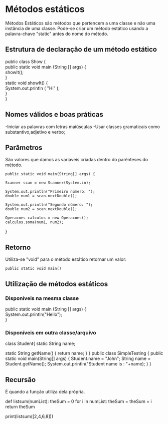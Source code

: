 # Métodos estáticos

Métodos Estáticos são métodos que pertencem a uma classe e não uma instância de uma classe. Pode-se criar um método estático usando a palavra-chave "static" antes do nome do método.

## Estrutura de declaração de um método estático

public class Show {  
public static void  main (String [] args) {  
  showIt();  
}  
static void showIt() {  
  System.out.println ( "Hi" );  
}  
}  

## Nomes válidos e boas práticas

-Iniciar as palavras com letras maiúsculas
-Usar classes gramaticais como substantivo,adjetivo e verbo;  

## Parâmetros

São valores que damos as variáveis criadas dentro do parênteses do método.
    
    public static void main(String[] args) {
    
    Scanner scan = new Scanner(System.in);
    
    System.out.println("Primeiro número: ");
    double num1 = scan.nextDouble();        
    
    System.out.println("Segundo número: ");
    double num2 = scan.nextDouble();
    
    Operacoes calculos = new Operacoes();
    calculos.soma(num1, num2);
    
  }

## Retorno

Utiliza-se "void" para o método estático retornar um valor:
    
    public static void main()

## Utilização de métodos estáticos

### Disponíveis na mesma classe

public static void  main (String [] args) {  
  System.out.println("Hello");  
}  

### Disponíveis em outra classe/arquivo

class Student{
    static String name;

static String getName() {
	return name;
}
}
public class SimpleTesting {
public static void main(String[] args) {
	Student.name = "John";
	String name = Student.getName();
	System.out.println("Student name is : "+name);
}
}

## Recursão

É quando a função utiliza dela própria.
	
def listsum(numList):
theSum = 0
for i in numList:
    theSum = theSum + i
return theSum

print(listsum([2,4,6,8]))
